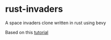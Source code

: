 # rust-invaders
A space invaders clone written in rust using bevy


Based on this [tutorial](https://www.youtube.com/watch?v=j7qHwb7geIM&list=PL7r-PXl6ZPcCIOFaL7nVHXZvBmHNhrh_Q&index=9)
